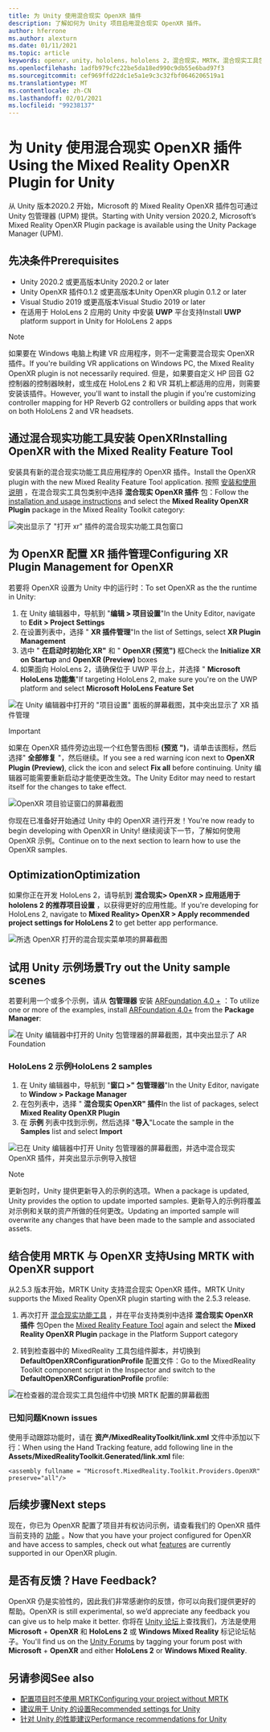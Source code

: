 ```yaml
---
title: 为 Unity 使用混合现实 OpenXR 插件
description: 了解如何为 Unity 项目启用混合现实 OpenXR 插件。
author: hferrone
ms.author: alexturn
ms.date: 01/11/2021
ms.topic: article
keywords: openxr，unity，hololens，hololens 2，混合现实，MRTK，混合现实工具包，扩充现实，虚拟现实，混合现实耳机，学习，教程，入门
ms.openlocfilehash: 1adfb979cfc22be5da18ed990c9db55e6bad97f3
ms.sourcegitcommit: cef969ffd22dc1e5a1e9c3c32fbf0646206519a1
ms.translationtype: MT
ms.contentlocale: zh-CN
ms.lasthandoff: 02/01/2021
ms.locfileid: "99238137"
---
```

# <a name="using-the-mixed-reality-openxr-plugin-for-unity"></a><span data-ttu-id="13d0f-104">为 Unity 使用混合现实 OpenXR 插件</span><span class="sxs-lookup"><span data-stu-id="13d0f-104">Using the Mixed Reality OpenXR Plugin for Unity</span></span>

<span data-ttu-id="13d0f-105">从 Unity 版本2020.2 开始，Microsoft 的 Mixed Reality OpenXR 插件包可通过 Unity 包管理器 (UPM) 提供。</span><span class="sxs-lookup"><span data-stu-id="13d0f-105">Starting with Unity version 2020.2, Microsoft’s Mixed Reality OpenXR Plugin package is available using the Unity Package Manager (UPM).</span></span>

## <a name="prerequisites"></a><span data-ttu-id="13d0f-106">先决条件</span><span class="sxs-lookup"><span data-stu-id="13d0f-106">Prerequisites</span></span>

* <span data-ttu-id="13d0f-107">Unity 2020.2 或更高版本</span><span class="sxs-lookup"><span data-stu-id="13d0f-107">Unity 2020.2 or later</span></span>
* <span data-ttu-id="13d0f-108">Unity OpenXR 插件0.1.2 或更高版本</span><span class="sxs-lookup"><span data-stu-id="13d0f-108">Unity OpenXR plugin 0.1.2 or later</span></span>
* <span data-ttu-id="13d0f-109">Visual Studio 2019 或更高版本</span><span class="sxs-lookup"><span data-stu-id="13d0f-109">Visual Studio 2019 or later</span></span>
* <span data-ttu-id="13d0f-110">在适用于 HoloLens 2 应用的 Unity 中安装 **UWP** 平台支持</span><span class="sxs-lookup"><span data-stu-id="13d0f-110">Install **UWP** platform support in Unity for HoloLens 2 apps</span></span>

> [!NOTE]
> <span data-ttu-id="13d0f-111">如果要在 Windows 电脑上构建 VR 应用程序，则不一定需要混合现实 OpenXR 插件。</span><span class="sxs-lookup"><span data-stu-id="13d0f-111">If you're building VR applications on Windows PC, the Mixed Reality OpenXR plugin is not necessarily required.</span></span> <span data-ttu-id="13d0f-112">但是，如果要自定义 HP 回音 G2 控制器的控制器映射，或生成在 HoloLens 2 和 VR 耳机上都适用的应用，则需要安装该插件。</span><span class="sxs-lookup"><span data-stu-id="13d0f-112">However, you'll want to install the plugin if you're customizing controller mapping for HP Reverb G2 controllers or building apps that work on both HoloLens 2 and VR headsets.</span></span>

## <a name="installing-openxr-with-the-mixed-reality-feature-tool"></a><span data-ttu-id="13d0f-113">通过混合现实功能工具安装 OpenXR</span><span class="sxs-lookup"><span data-stu-id="13d0f-113">Installing OpenXR with the Mixed Reality Feature Tool</span></span>

<span data-ttu-id="13d0f-114">安装具有新的混合现实功能工具应用程序的 OpenXR 插件。</span><span class="sxs-lookup"><span data-stu-id="13d0f-114">Install the OpenXR plugin with the new Mixed Reality Feature Tool application.</span></span> <span data-ttu-id="13d0f-115">按照 [安装和使用说明](welcome-to-mr-feature-tool.md) ，在混合现实工具包类别中选择 **混合现实 OpenXR 插件** 包：</span><span class="sxs-lookup"><span data-stu-id="13d0f-115">Follow the [installation and usage instructions](welcome-to-mr-feature-tool.md) and select the **Mixed Reality OpenXR Plugin** package in the Mixed Reality Toolkit category:</span></span>

![突出显示了 "打开 xr" 插件的混合现实功能工具包窗口](images/feature-tool-openxr.png)

## <a name="configuring-xr-plugin-management-for-openxr"></a><span data-ttu-id="13d0f-117">为 OpenXR 配置 XR 插件管理</span><span class="sxs-lookup"><span data-stu-id="13d0f-117">Configuring XR Plugin Management for OpenXR</span></span>

<span data-ttu-id="13d0f-118">若要将 OpenXR 设置为 Unity 中的运行时：</span><span class="sxs-lookup"><span data-stu-id="13d0f-118">To set OpenXR as the the runtime in Unity:</span></span>

1. <span data-ttu-id="13d0f-119">在 Unity 编辑器中，导航到 "**编辑 > 项目设置**"</span><span class="sxs-lookup"><span data-stu-id="13d0f-119">In the Unity Editor, navigate to **Edit > Project Settings**</span></span>
2. <span data-ttu-id="13d0f-120">在设置列表中，选择 " **XR 插件管理**"</span><span class="sxs-lookup"><span data-stu-id="13d0f-120">In the list of Settings, select **XR Plugin Management**</span></span>
3. <span data-ttu-id="13d0f-121">选中 " **在启动时初始化 XR"** 和 " **OpenXR (预览")** 框</span><span class="sxs-lookup"><span data-stu-id="13d0f-121">Check the **Initialize XR on Startup** and **OpenXR (Preview)** boxes</span></span>
4. <span data-ttu-id="13d0f-122">如果面向 HoloLens 2，请确保位于 UWP 平台上，并选择 " **Microsoft HoloLens 功能集**"</span><span class="sxs-lookup"><span data-stu-id="13d0f-122">If targeting HoloLens 2, make sure you're on the UWP platform and select **Microsoft HoloLens Feature Set**</span></span>

![在 Unity 编辑器中打开的 "项目设置" 面板的屏幕截图，其中突出显示了 XR 插件管理](images/openxr-img-05.png)

> [!IMPORTANT]
> <span data-ttu-id="13d0f-124">如果在 OpenXR 插件旁边出现一个红色警告图标 **(预览 ")**，请单击该图标，然后选择" **全部修复** "，然后继续。</span><span class="sxs-lookup"><span data-stu-id="13d0f-124">If you see a red warning icon next to **OpenXR Plugin (Preview)**, click the icon and select **Fix all** before continuing.</span></span> <span data-ttu-id="13d0f-125">Unity 编辑器可能需要重新启动才能使更改生效。</span><span class="sxs-lookup"><span data-stu-id="13d0f-125">The Unity Editor may need to restart itself for the changes to take effect.</span></span>

![OpenXR 项目验证窗口的屏幕截图](images/openxr-img-06.png)

<span data-ttu-id="13d0f-127">你现在已准备好开始通过 Unity 中的 OpenXR 进行开发！</span><span class="sxs-lookup"><span data-stu-id="13d0f-127">You're now ready to begin developing with OpenXR in Unity!</span></span>  <span data-ttu-id="13d0f-128">继续阅读下一节，了解如何使用 OpenXR 示例。</span><span class="sxs-lookup"><span data-stu-id="13d0f-128">Continue on to the next section to learn how to use the OpenXR samples.</span></span>

## <a name="optimization"></a><span data-ttu-id="13d0f-129">Optimization</span><span class="sxs-lookup"><span data-stu-id="13d0f-129">Optimization</span></span>

<span data-ttu-id="13d0f-130">如果你正在开发 HoloLens 2，请导航到 **混合现实> OpenXR > 应用适用于 hololens 2 的推荐项目设置** ，以获得更好的应用性能。</span><span class="sxs-lookup"><span data-stu-id="13d0f-130">If you're developing for HoloLens 2, navigate to **Mixed Reality> OpenXR > Apply recommended project settings for HoloLens 2** to get better app performance.</span></span>

![所选 OpenXR 打开的混合现实菜单项的屏幕截图](images/openxr-img-08.png)

## <a name="try-out-the-unity-sample-scenes"></a><span data-ttu-id="13d0f-132">试用 Unity 示例场景</span><span class="sxs-lookup"><span data-stu-id="13d0f-132">Try out the Unity sample scenes</span></span>

<span data-ttu-id="13d0f-133">若要利用一个或多个示例，请从 **包管理器** 安装 [ARFoundation 4.0 +](https://docs.unity3d.com/Packages/com.unity.xr.arfoundation@4.1/manual/index.html#installing-ar-foundation) ：</span><span class="sxs-lookup"><span data-stu-id="13d0f-133">To utilize one or more of the examples, install [ARFoundation 4.0+](https://docs.unity3d.com/Packages/com.unity.xr.arfoundation@4.1/manual/index.html#installing-ar-foundation) from the **Package Manager**:</span></span>

![在 Unity 编辑器中打开的 Unity 包管理器的屏幕截图，其中突出显示了 AR Foundation](images/openxr-img-09.png)

### <a name="hololens-2-samples"></a><span data-ttu-id="13d0f-135">HoloLens 2 示例</span><span class="sxs-lookup"><span data-stu-id="13d0f-135">HoloLens 2 samples</span></span>

1. <span data-ttu-id="13d0f-136">在 Unity 编辑器中，导航到 "**窗口 >" 包管理器**"</span><span class="sxs-lookup"><span data-stu-id="13d0f-136">In the Unity Editor, navigate to **Window > Package Manager**</span></span>
2. <span data-ttu-id="13d0f-137">在包列表中，选择 " **混合现实 OpenXR" 插件**</span><span class="sxs-lookup"><span data-stu-id="13d0f-137">In the list of packages, select **Mixed Reality OpenXR Plugin**</span></span>
3. <span data-ttu-id="13d0f-138">在 **示例** 列表中找到示例，然后选择 "**导入**"</span><span class="sxs-lookup"><span data-stu-id="13d0f-138">Locate the sample in the **Samples** list and select **Import**</span></span>

![已在 Unity 编辑器中打开 Unity 包管理器的屏幕截图，并选中混合现实 OpenXR 插件，并突出显示示例导入按钮](images/openxr-img-03.png)

<!-- ### For all other OpenXR samples

1. In the Unity Editor, navigate to **Window > Package Manager**
2. In the list of packages, select **OpenXR Plugin**
3. Locate the sample in the **Samples** list and select **Import**

![Screenshot of Unity Package Manager open in Unity editor with OpenXR Plugin selected and samples import button highlighted](images/openxr-img-10.png) -->

> [!NOTE]
> <span data-ttu-id="13d0f-140">更新包时，Unity 提供更新导入的示例的选项。</span><span class="sxs-lookup"><span data-stu-id="13d0f-140">When a package is updated, Unity provides the option to update imported samples.</span></span>  <span data-ttu-id="13d0f-141">更新导入的示例将覆盖对示例和关联的资产所做的任何更改。</span><span class="sxs-lookup"><span data-stu-id="13d0f-141">Updating an imported sample will overwrite any changes that have been made to the sample and associated assets.</span></span>

## <a name="using-mrtk-with-openxr-support"></a><span data-ttu-id="13d0f-142">结合使用 MRTK 与 OpenXR 支持</span><span class="sxs-lookup"><span data-stu-id="13d0f-142">Using MRTK with OpenXR support</span></span>

<span data-ttu-id="13d0f-143">从2.5.3 版本开始，MRTK Unity 支持混合现实 OpenXR 插件。</span><span class="sxs-lookup"><span data-stu-id="13d0f-143">MRTK Unity supports the Mixed Reality OpenXR plugin starting with the 2.5.3 release.</span></span>  

1. <span data-ttu-id="13d0f-144">再次打开 [混合现实功能工具](welcome-to-mr-feature-tool.md) ，并在平台支持类别中选择 **混合现实 OpenXR 插件** 包</span><span class="sxs-lookup"><span data-stu-id="13d0f-144">Open the [Mixed Reality Feature Tool](welcome-to-mr-feature-tool.md) again and select the **Mixed Reality OpenXR Plugin** package in the Platform Support category</span></span>

<!-- MRTK plugins can be installed from the same scoped registries as you set up when [installing the Mixed Reality OpenXR plugin](#installing-the-mixed-reality-openxr-plugin). You can find more detailed information in the [MRTK documentation](https://microsoft.github.io/MixedRealityToolkit-Unity/Documentation/usingupm.html#registering-the-mixed-reality-component-server).

1. Add following packages in your **[projectRoot]/Packages/manifest.json** file:

```json
"dependencies": {
    "com.microsoft.mixedreality.toolkit.foundation": "2.5.3",
    "com.microsoft.mixedreality.toolkit.tools": "2.5.3",
    "com.microsoft.mixedreality.toolkit.examples": "2.5.3",
    …
}
``` -->

2. <span data-ttu-id="13d0f-145">转到检查器中的 MixedReality 工具包组件脚本，并切换到 **DefaultOpenXRConfigurationProfile** 配置文件：</span><span class="sxs-lookup"><span data-stu-id="13d0f-145">Go to the MixedReality Toolkit component script in the Inspector and switch to the **DefaultOpenXRConfigurationProfile** profile:</span></span>

![在检查器的混合现实工具包组件中切换 MRTK 配置的屏幕截图](images/openxr-img-11.png)

### <a name="known-issues"></a><span data-ttu-id="13d0f-147">已知问题</span><span class="sxs-lookup"><span data-stu-id="13d0f-147">Known issues</span></span> 

<span data-ttu-id="13d0f-148">使用手动跟踪功能时，请在 **资产/MixedRealityToolkit/link.xml** 文件中添加以下行：</span><span class="sxs-lookup"><span data-stu-id="13d0f-148">When using the Hand Tracking feature, add following line in the **Assets/MixedRealityToolkit.Generated/link.xml** file:</span></span>

```
<assembly fullname = "Microsoft.MixedReality.Toolkit.Providers.OpenXR" preserve="all"/>
```

## <a name="next-steps"></a><span data-ttu-id="13d0f-149">后续步骤</span><span class="sxs-lookup"><span data-stu-id="13d0f-149">Next steps</span></span>

<span data-ttu-id="13d0f-150">现在，你已为 OpenXR 配置了项目并有权访问示例，请查看我们的 OpenXR 插件当前支持的 [功能](openxr-supported-features.md) 。</span><span class="sxs-lookup"><span data-stu-id="13d0f-150">Now that you have your project configured for OpenXR and have access to samples, check out what [features](openxr-supported-features.md) are currently supported in our OpenXR plugin.</span></span>

## <a name="have-feedback"></a><span data-ttu-id="13d0f-151">是否有反馈？</span><span class="sxs-lookup"><span data-stu-id="13d0f-151">Have Feedback?</span></span>

<span data-ttu-id="13d0f-152">OpenXR 仍是实验性的，因此我们非常感谢你的反馈，你可以向我们提供更好的帮助。</span><span class="sxs-lookup"><span data-stu-id="13d0f-152">OpenXR is still experimental, so we’d appreciate any feedback you can give us to help make it better.</span></span> <span data-ttu-id="13d0f-153">你将在 [Unity 论坛](https://aka.ms/unityforums)上查找我们，方法是使用 **Microsoft**  +  **OpenXR** 和 **HoloLens 2** 或 **Windows Mixed Reality** 标记论坛帖子。</span><span class="sxs-lookup"><span data-stu-id="13d0f-153">You'll find us on the [Unity Forums](https://aka.ms/unityforums) by tagging your forum post with **Microsoft** + **OpenXR** and either **HoloLens 2** or **Windows Mixed Reality**.</span></span>

## <a name="see-also"></a><span data-ttu-id="13d0f-154">另请参阅</span><span class="sxs-lookup"><span data-stu-id="13d0f-154">See also</span></span>

* [<span data-ttu-id="13d0f-155">配置项目时不使用 MRTK</span><span class="sxs-lookup"><span data-stu-id="13d0f-155">Configuring your project without MRTK</span></span>](configure-unity-project.md)
* [<span data-ttu-id="13d0f-156">建议用于 Unity 的设置</span><span class="sxs-lookup"><span data-stu-id="13d0f-156">Recommended settings for Unity</span></span>](recommended-settings-for-unity.md)
* [<span data-ttu-id="13d0f-157">针对 Unity 的性能建议</span><span class="sxs-lookup"><span data-stu-id="13d0f-157">Performance recommendations for Unity</span></span>](performance-recommendations-for-unity.md#how-to-profile-with-unity)
